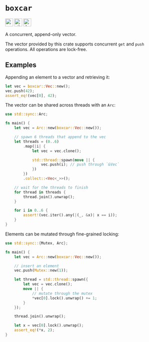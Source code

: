# `boxcar`

[<img alt="crates.io" src="https://img.shields.io/crates/v/boxcar?style=for-the-badge" height="25">](https://crates.io/crates/boxcar)
[<img alt="github" src="https://img.shields.io/badge/github-boxcar-blue?style=for-the-badge" height="25">](https://github.com/ibraheemdev/boxcar)
[<img alt="docs.rs" src="https://img.shields.io/docsrs/boxcar?style=for-the-badge" height="25">](https://docs.rs/boxcar)

A concurrent, append-only vector.

The vector provided by this crate supports concurrent `get` and `push` operations. All operations are lock-free.

## Examples

Appending an element to a vector and retrieving it:

```rust
let vec = boxcar::Vec::new();
vec.push(42);
assert_eq!(vec[0], 42);
```

The vector can be shared across threads with an `Arc`:

```rust
use std::sync::Arc;

fn main() {
    let vec = Arc::new(boxcar::Vec::new());

    // spawn 6 threads that append to the vec
    let threads = (0..6)
        .map(|i| {
            let vec = vec.clone();

            std::thread::spawn(move || {
                vec.push(i); // push through `&Vec`
            })
        })
        .collect::<Vec<_>>();

    // wait for the threads to finish
    for thread in threads {
        thread.join().unwrap();
    }

    for i in 0..6 {
        assert!(vec.iter().any(|(_, &x)| x == i));
    }
}
```

Elements can be mutated through fine-grained locking:

```rust
use std::sync::{Mutex, Arc};

fn main() {
    let vec = Arc::new(boxcar::Vec::new());

    // insert an element
    vec.push(Mutex::new(1));

    let thread = std::thread::spawn({
        let vec = vec.clone();
        move || {
            // mutate through the mutex
            *vec[0].lock().unwrap() += 1;
        }
    });

    thread.join().unwrap();

    let x = vec[0].lock().unwrap();
    assert_eq!(*x, 2);
}
```

